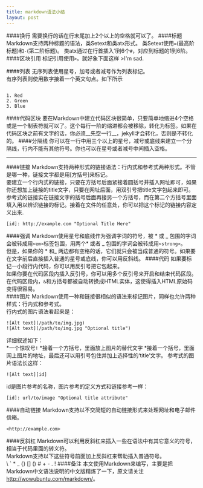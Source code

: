```yaml
---
title: markdown语法小结
layout: post
---
```


<meta http-equiv="content-type" content="text/html; charset=UTF-8">
####换行
需要换行的话在行末尾加上2个以上的空格就可以了。   
####标题
Markdown支持两种标题的语法，类Setext和类atx形式。   
类Setext使用<code>=</code>(最高阶标题)和<code>-</code>(第二阶标题)。   
类atx通过在行首插入1到6个<code>#</code>，对应到标题的1到6阶。   
####区块引用
标记引用使用<code>></code>。就好象下面这样   
>I'm sad.   

####列表
无序列表使用星号，加号或者减号作为列表标记。   
有序列表则使用数字接着一个英文句点。如下所示
<pre><code>
1. Red
2. Green
3. Blue
</code></pre>
####代码区块
要在Markdown中建立代码区块很简单，只要简单地缩进4个空格或是一个制表符就可以了。这个每行一阶的缩进都会被移除，转化为<code></code>标签。如果在代码区块之前有文字的话，你必须__先空一行__，jekyll才会转化，否则是不转化的。
####分隔线
你可以在一行中用三个以上的星号，减号或底线来建立一个分隔线，行内不能有其他符号。你也可以在星号或者减号中间插入空格。  
****
####链接
Markdown支持两种形式的链接语法：行内式和参考式两种形式。不管是哪一种，链接文字都是用[方括号]来标记。  
要建立一个行内式的链接，只要在方括号后面紧接着圆括号并插入网址即可，如果你还想加上链接的title文字，只要在网址后面，用双引号把title文字包起来即可。   
参考式的链接实在链接文字的括号后面再接另一个方括号，而在第二个方括号里面填入用以辨识链接的标记。接着在文件的任意处，你可以把这个标记的链接内容定义出来.  

    [id]: http://example.com "Optional Title Here"
####强调
Markdown使用星号和底线作为强调字词的符号，被 * 或 \_ 包围的字词会被转成用`<em>`标签包围，用两个\* 或者 \_ 包围的字词会被转成用`<strong>`。   
但是，如果你的 \* 和\_ 两边都有空格的话，它们就只会被当成普通的符号。如果要在文字前后直接插入普通的星号或底线，你可以用反斜线。
####代码
如果要标记一小段行内代码，你可以用反引号把它包起来。   
如果你要在代码区段内插入反引号，你可以用多个反引号来开启和结束代码区段。  
在代码区段内，`&`和方括号都被自动转换成HTML实体，这使得插入HTML原始码变得很容易。   
####图片
Markdown使用一种和链接很相似的语法来标记图片，同样也允许两种样式：行内式和参考式。   
行内式的图片语法看起来是：   

    ![Alt text](/path/to/img.jpg)   
    ![Alt text](/path/to/img.jpg "Optional title")   
详细叙述如下：   
*一个惊叹号`!`
*接着一个方括号，里面放上图片的替代文字
*接着一个括号，里面网上图片的地址，最后还可以用引号包住并加上选择性的‘title’文字。
参考式的图片语法长这样：   

    ![Alt text][id]
id是图片参考的名称，图片参考的定义方式和链接参考一样：

    [id]: url/to/image "Optional title attribute"
####自动链接
Markdown支持以不交简短的自动链接形式来处理网址和电子邮件信箱。  

    <http://example.com>
####反斜杠
Markdown可以利用反斜杠来插入一些在语法中有其它意义的符号，相当于代码里面的转义符。   
Markdown支持以下这些符号前面加上反斜杠来帮助插入普通符号。  
    \ \` \* \_ \{\} \[\] \(\) \# \+ \- \. \!
####备注
本文使用Markdown来编写，主要是把Markdown中文语法说明的中文版精炼了一下，原文请关注<http://wowubuntu.com/markdown/>。
